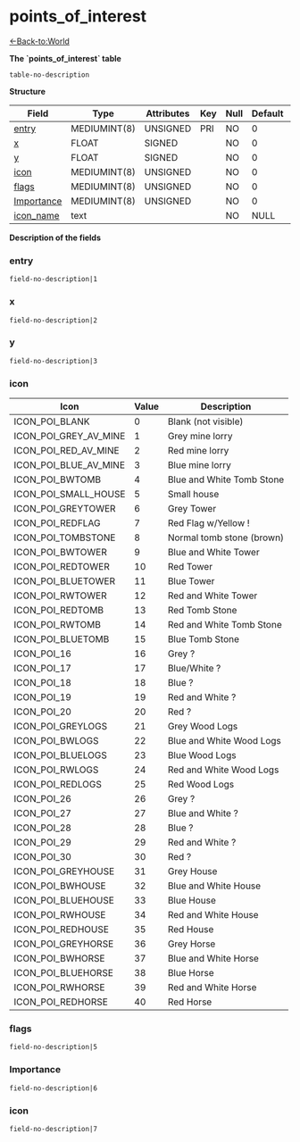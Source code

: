 # points\_of\_interest

[<-Back-to:World](database-world.md)

**The \`points\_of\_interest\` table**

`table-no-description`

**Structure**

| Field           | Type         | Attributes | Key | Null | Default | Extra | Comment |
|-----------------|--------------|------------|-----|------|---------|-------|---------|
| [entry][1]      | MEDIUMINT(8) | UNSIGNED   | PRI | NO   | 0       |       |         |
| [x][2]          | FLOAT        | SIGNED     |     | NO   | 0       |       |         |
| [y][3]          | FLOAT        | SIGNED     |     | NO   | 0       |       |         |
| [icon][4]       | MEDIUMINT(8) | UNSIGNED   |     | NO   | 0       |       |         |
| [flags][5]      | MEDIUMINT(8) | UNSIGNED   |     | NO   | 0       |       |         |
| [Importance][6] | MEDIUMINT(8) | UNSIGNED   |     | NO   | 0       |       |         |
| [icon_name][7]  | text         |            |     | NO   | NULL    |       |         |

[1]: #entry
[2]: #x
[3]: #y
[4]: #icon
[5]: #flags
[6]: #importance
[7]: #icon_name

**Description of the fields**

### entry

`field-no-description|1`

### x

`field-no-description|2`

### y

`field-no-description|3`

### icon

| Icon                      | Value | Description               |
|---------------------------|-------|---------------------------|
| ICON\_POI\_BLANK          | 0     | Blank (not visible)       |
| ICON\_POI\_GREY\_AV\_MINE | 1     | Grey mine lorry           |
| ICON\_POI\_RED\_AV\_MINE  | 2     | Red mine lorry            |
| ICON\_POI\_BLUE\_AV\_MINE | 3     | Blue mine lorry           |
| ICON\_POI\_BWTOMB         | 4     | Blue and White Tomb Stone |
| ICON\_POI\_SMALL\_HOUSE   | 5     | Small house               |
| ICON\_POI\_GREYTOWER      | 6     | Grey Tower                |
| ICON\_POI\_REDFLAG        | 7     | Red Flag w/Yellow !       |
| ICON\_POI\_TOMBSTONE      | 8     | Normal tomb stone (brown) |
| ICON\_POI\_BWTOWER        | 9     | Blue and White Tower      |
| ICON\_POI\_REDTOWER       | 10    | Red Tower                 |
| ICON\_POI\_BLUETOWER      | 11    | Blue Tower                |
| ICON\_POI\_RWTOWER        | 12    | Red and White Tower       |
| ICON\_POI\_REDTOMB        | 13    | Red Tomb Stone            |
| ICON\_POI\_RWTOMB         | 14    | Red and White Tomb Stone  |
| ICON\_POI\_BLUETOMB       | 15    | Blue Tomb Stone           |
| ICON\_POI\_16             | 16    | Grey ?                    |
| ICON\_POI\_17             | 17    | Blue/White ?              |
| ICON\_POI\_18             | 18    | Blue ?                    |
| ICON\_POI\_19             | 19    | Red and White ?           |
| ICON\_POI\_20             | 20    | Red ?                     |
| ICON\_POI\_GREYLOGS       | 21    | Grey Wood Logs            |
| ICON\_POI\_BWLOGS         | 22    | Blue and White Wood Logs  |
| ICON\_POI\_BLUELOGS       | 23    | Blue Wood Logs            |
| ICON\_POI\_RWLOGS         | 24    | Red and White Wood Logs   |
| ICON\_POI\_REDLOGS        | 25    | Red Wood Logs             |
| ICON\_POI\_26             | 26    | Grey ?                    |
| ICON\_POI\_27             | 27    | Blue and White ?          |
| ICON\_POI\_28             | 28    | Blue ?                    |
| ICON\_POI\_29             | 29    | Red and White ?           |
| ICON\_POI\_30             | 30    | Red ?                     |
| ICON\_POI\_GREYHOUSE      | 31    | Grey House                |
| ICON\_POI\_BWHOUSE        | 32    | Blue and White House      |
| ICON\_POI\_BLUEHOUSE      | 33    | Blue House                |
| ICON\_POI\_RWHOUSE        | 34    | Red and White House       |
| ICON\_POI\_REDHOUSE       | 35    | Red House                 |
| ICON\_POI\_GREYHORSE      | 36    | Grey Horse                |
| ICON\_POI\_BWHORSE        | 37    | Blue and White Horse      |
| ICON\_POI\_BLUEHORSE      | 38    | Blue Horse                |
| ICON\_POI\_RWHORSE        | 39    | Red and White Horse       |
| ICON\_POI\_REDHORSE       | 40    | Red Horse                 |

### flags

`field-no-description|5`

### Importance

`field-no-description|6`

### icon

`field-no-description|7`
